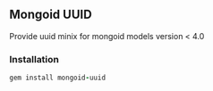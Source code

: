 ## Mongoid UUID

Provide uuid minix for mongoid models version < 4.0

### Installation

```ruby
gem install mongoid-uuid
```
